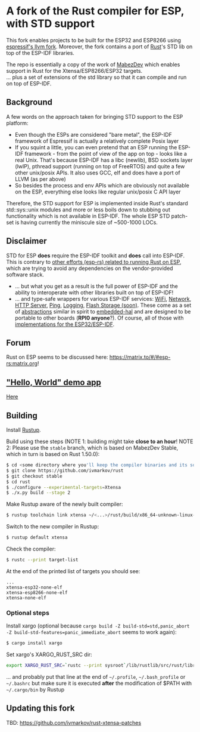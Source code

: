 # A fork of the Rust compiler for ESP, with STD support

This fork enables projects to be built for the ESP32 and ESP8266 using [espressif's llvm fork](https://github.com/espressif/llvm-project).
Moreover, the fork contains a port of [Rust](https://github.com/rust-lang/rust)'s STD lib on top of the ESP-IDF libraries.

The repo is essentially a copy of the work of [MabezDev](https://github.com/MabezDev/rust-xtensa) which enables support in Rust for the Xtensa/ESP8266/ESP32 targets.
<br>... plus a set of extensions of the std library so that it can compile and run on top of ESP-IDF.

## Background

A few words on the approach taken for bringing STD support to the ESP platform:
* Even though the ESPs are considered "bare metal", the ESP-IDF framework of Espressif is actually a relatively complete Posix layer
* If you squint a little, you can even pretend that an ESP running the ESP-IDF framework - from the point of view of the app on top - looks like a real Unix. That's because ESP-IDF has a libc (newlib), BSD sockets layer (lwIP), pthread support (running on top of FreeRTOS) and quite a few other unix/posix APIs. It also uses GCC, elf and does have a port of LLVM (as per above)
* So besides the process and env APIs which are obviously not available on the ESP, everything else looks like regular unix/posix C API layer

Therefore, the STD support for ESP is implemented inside Rust's standard std::sys::unix modules and more or less boils down to stubbing out functionality which is not available in ESP-IDF. The whole ESP STD patch-set is having currently the miniscule size of ~500-1000 LOCs.

## Disclaimer

STD for ESP **does** require the ESP-IDF toolkit and **does** call into ESP-IDF. This is contrary to [other efforts (esp-rs) related to running Rust on ESP](https://github.com/esp-rs), which are trying to avoid any dependencies on the vendor-provided software stack.

* ... but what you get as a result is the full power of ESP-IDF and the ability to interoperate with other libraries built on top of ESP-IDF!
* ... and type-safe wrappers for various ESP-IDF services: [WiFi](https://github.com/ivmarkov/esp-idf-svc/blob/master/src/wifi.rs), [Network](https://github.com/ivmarkov/esp-idf-svc/blob/master/src/netif.rs), [HTTP Server](https://github.com/ivmarkov/esp-idf-svc/blob/master/src/httpd.rs), [Ping](https://github.com/ivmarkov/esp-idf-svc/blob/master/src/ping.rs), [Logging](https://github.com/ivmarkov/esp-idf-svc/blob/master/src/log.rs), [Flash Storage (soon)](https://github.com/ivmarkov/esp-idf-svc/blob/master/src/nvs_storage.rs). These come as a set of [abstractions](https://github.com/ivmarkov/embedded-svc) similar in spirit to [embedded-hal](https://github.com/rust-embedded/embedded-hal) and are designed to be portable to other boards (**RPI0 anyone**?). Of course, all of those with [implementations for the  ESP32/ESP-IDF](https://github.com/ivmarkov/esp-idf-svc/).

## Forum

Rust on ESP seems to be discussed here: https://matrix.to/#/#esp-rs:matrix.org!

## ["Hello, World" demo app](https://github.com/ivmarkov/rust-esp32-std-hello)

[Here](https://github.com/ivmarkov/rust-esp32-std-hello)

## Building

Install [Rustup](https://rustup.rs/).

Build using these steps (NOTE 1: building might take **close to an hour**! NOTE 2: Please use the `stable` branch, which is based on MabezDev Stable, which in turn is based on Rust 1.50.0):
```sh
$ cd <some directory where you'll keep the compiler binaries and its sources; you'll need to keep the whole GIT repo, because xargo/cargo need those when building your ESP32 crates>
$ git clone https://github.com/ivmarkov/rust
$ git checkout stable
$ cd rust
$ ./configure --experimental-targets=Xtensa
$ ./x.py build --stage 2
```

Make Rustup aware of the newly built compiler:

```sh
$ rustup toolchain link xtensa ~/<...>/rust/build/x86_64-unknown-linux-gnu/stage2
```

Switch to the new compiler in Rustup:

```sh
$ rustup default xtensa
```

Check the compiler:
```sh
$ rustc --print target-list
```

At the end of the printed list of targets you should see:
```
...
xtensa-esp32-none-elf
xtensa-esp8266-none-elf
xtensa-none-elf
```

### Optional steps

Install xargo (optional because `cargo build -Z build-std=std,panic_abort -Z build-std-features=panic_immediate_abort` seems to work again):

```sh
$ cargo install xargo
```

Set xargo's XARGO_RUST_SRC dir:

```sh
export XARGO_RUST_SRC=`rustc --print sysroot`/lib/rustlib/src/rust/library
```

... and probably put that line at the end of `~/.profile`, `~/.bash_profile` or `~/.bashrc` but make sure it is executed **after** the modification of $PATH with `~/.cargo/bin` by Rustup

## Updating this fork

TBD: https://github.com/ivmarkov/rust-xtensa-patches
